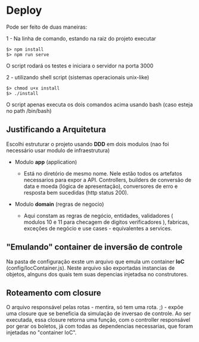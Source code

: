 # Deploy

Pode ser feito de duas maneiras:

1 - Na linha de comando, estando na raiz do projeto executar 

    $> npm install
    $> npm run serve
 O script rodará os testes e iniciara o servidor na porta 3000
 
 2 - utilizando shell script (sistemas operacionais unix-like) 
 

    $> chmod u+x install
    $> ./install
   O script apenas executa os dois comandos acima usando bash (caso esteja no path /bin/bash)

## Justificando a Arquitetura

Escolhi estruturar o projeto usando **DDD** em dois modulos (nao foi necessário usar modulo de infraestrutura)

 - Modulo **app** (application) 
	 - Está no diretório de mesmo nome. Nele estão todos os artefatos necessarios para expor a API. Controllers, builders de conversão de data e moeda (lógica de apresentação), conversores de erro e resposta bem sucedidas (http status 200).
	 
 - Modulo **domain** (regras de negocio)
	 - Aqui constam as regras de negócio, entidades, validadores ( modulos 10 e 11 para checagem de digitos verificadores ), fabricas, exceções de negócio e use cases - equivalentes a services.

## "Emulando" container de inversão de controle
Na pasta de configuração exste um arquivo que emula um container **IoC** (config/IocContainer.js).
Neste arquivo são exportadas instancias de objetos, alnguns dos quais tem suas depencias injetadsa no construtores.

## Roteamento com closure
O arquivo responsável pelas rotas - mentira, só tem uma rota. ;) - expõe uma closure que se beneficia da simulação de inversao de controle. Ao ser executada, essa closure retorna uma função, com o controller responsável por gerar os boletos, já com todas as dependencias necessarias, que foram injetadas no "container IoC".